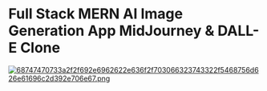 # Full Stack MERN AI Image Generation App MidJourney & DALL-E Clone

[![68747470733a2f2f692e6962622e636f2f703066323743322f5468756d626e61696c2d392e706e67.png](https://i.postimg.cc/WbftHGNN/68747470733a2f2f692e6962622e636f2f703066323743322f5468756d626e61696c2d392e706e67.png)](https://postimg.cc/1fw9gNV2)
